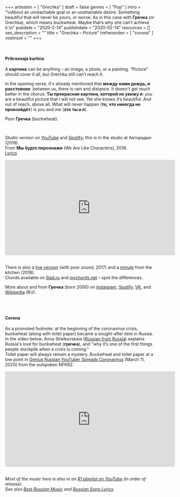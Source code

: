 +++
artiesten = [
  "Grechka"
]
draft = false
genres = [
  "Pop"
]
intro = "\nAbout an unreachable goal or an unattainable desire. Something beautiful that will never be yours, or worse. As in this case with **Гречка** (or Grechka), which means buckwheat. Maybe that’s why she can’t achieve it.\n"
pubdate = "2020-2-14"
publishdate = "2020-02-14"
resources = []
seo_description = ""
title = "Grechka – Picture"
trefwoorden = [
  "corona"
]
voetnoot = ""
+++

<br/>

#### Prikrasnaja kartina
A **картина** can be anything – an image, a photo, or a painting. "Picture" should cover it all, but Grechka still can’t reach it.

In the opening verse, it's already mentioned that **между нами дождь, и расстояние**: between us, there is rain and distance. It doesn't get much better in the chorus: **Ты прекрасная картина, которой не увижу я**: you are a beautiful picture that I will not see. Yet she knows it’s beautiful. And out of reach, above all. What will never happen (**то, что никогда не произойдёт**) is you and me (**это ты и я**).

Poor **Гречка** (buckwheat).

<br/>

Studio version on [YouTube](https://www.youtube.com/watch?v=Fe5iPg6rHBo) and [Spotify](https://open.spotify.com/track/3ciBq8GIOXNSOPtVaB8uUV?si=wUwo0DQ0SbGfNA7Bj22COg); this is in the studio at Авторадио (2019).  
From **Мы будто персонажи** (We Are Like Characters), 2018.  
[Lyrics](https://genius.com/Grechka-picture-lyrics)

<iframe width="560" height="315" src="https://www.youtube.com/embed/LXRDFoPihqE" frameborder="0" allow="accelerometer; autoplay; encrypted-media; gyroscope; picture-in-picture" allowfullscreen></iframe>

<br/>

<br/>

There is also a [live version](https://www.youtube.com/watch?v=W7O5zSQcx2k) (with poor sound, 2017) and a [minute](https://www.youtube.com/watch?v=G3MMTu_ycnM) from the kitchen (2018).  
Chords available on [5lad.ru](https://5lad.ru/akkordy/grechka/kartina) and [mychords.net](https://mychords.net/grechka/104228-grechka-kartina.html) – spot the differences.

More about and from **Гречка** (born 2000) on [Instagram](https://www.instagram.com/grechkalu/?hl=en), [Spotify](https://open.spotify.com/artist/61YHPtwv3WNByXbiX8cYFF?si=vymwRUQmQXWu1t6bqEz85g), [VK](https://vk.com/grechkalu), and [Wikipedia](https://ru.wikipedia.org/wiki/Гречка_(певица)) (RU).

<br/>
<br/>

#### Corona
As a promoted footnote: at the beginning of the coronavirus crisis, buckwheat (along with toilet paper) became a sought-after item in Russia. In the video below, Anna Strelkovskaia ([Russian from Russia](https://www.russianfromrussia.com/)) explains Russia's love for buckwheat (**гречка**), and "why it’s one of the first things people stockpile when a crisis is coming."  
Toilet paper will always remain a mystery. Buckwheat and toilet paper at a low point in [Genius Russian YouTuber Spreads Coronavirus](https://youtu.be/w-f4j0nNmW4) (March 11, 2020) from the outspoken NFKRZ.

<iframe width="560" height="315" src="https://www.youtube.com/embed/ApAy_PoT0eA" frameborder="0" allow="accelerometer; autoplay; encrypted-media; gyroscope; picture-in-picture" allowfullscreen></iframe>

<br/>

<br/>

*Most of the music here is also in an [R1 playlist on YouTube](https://www.youtube.com/playlist?list=PLeE-zqOrSLhxfIpK2vuUJNCKSzyVBi0yM) (in order of release).*  
*See also [Best Russian Music](https://www.youtube.com/playlist?list=PLeE-zqOrSLhxTFYDvlwUu4hYby9DojwoD) and [Russian Song Lyrics](https://www.youtube.com/playlist?list=PLeE-zqOrSLhzkRCATzT8__oNifBChVHGK).*
